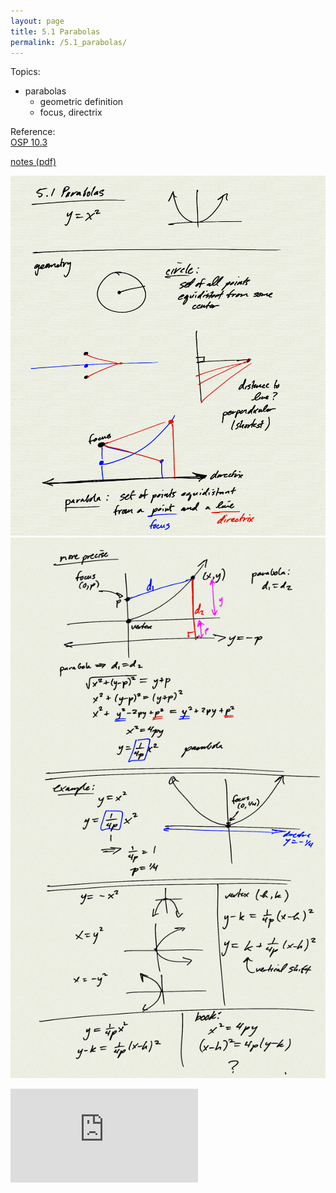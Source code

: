 ```yaml
---
layout: page
title: 5.1 Parabolas
permalink: /5.1_parabolas/
---
```


Topics: 
- parabolas
    - geometric definition
    - focus, directrix


Reference:  
[OSP 10.3](https://openstax.org/books/precalculus/pages/10-3-the-parabola)  

[notes (pdf)](PCHA_5.1_Parabolas.pdf)

![](0.png)
![](1.png)

<iframe class="video" src="https://www.youtube.com/embed/TA2dvn4Vw-s" title="YouTube video player" frameborder="0" allow="accelerometer; autoplay; clipboard-write; encrypted-media; gyroscope; picture-in-picture" allowfullscreen></iframe>

